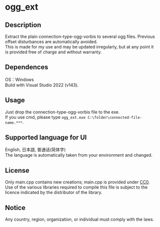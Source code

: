 # ogg_ext
## Description
Extract the plain connection-type-ogg-vorbis to several ogg files. Previous offset disturbances are automatically avoided.  
This is made for my use and may be updated irregularly, but at any point it is provided free of charge and without warranty.  

## Dependences
OS：Windows  
Build with Visual Studio 2022 (v143).

## Usage
Just drop the connection-type-ogg-vorbis file to the exe.  
If you use cmd, please type `ogg_ext.exe C:\folder\connected-file-name.***`.

## Supported language for UI
English, 日本語, 普通话(简体字)  
The language is automatically taken from your environment and changed.

## License
Only main.cpp contains new creations; main.cpp is provided under [CC0](https://github.com/minfaox3/ogg_ext/blob/main/LICENSE).  
Use of the various libraries required to compile this file is subject to the licence indicated by the distributor of the library.  

## Notice
Any country, region, organization, or individual must comply with the laws.
